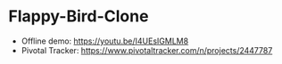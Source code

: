 # Flappy-Bird-Clone

* Offline demo: https://youtu.be/I4UEsIGMLM8
* Pivotal Tracker: https://www.pivotaltracker.com/n/projects/2447787
